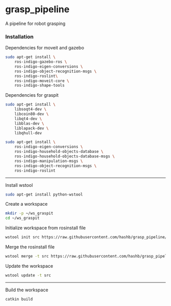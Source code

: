 # grasp_pipeline
A pipeline for robot grasping



### Installation

Dependencies for moveit and gazebo

```bash
sudo apt-get install \
    ros-indigo-gazebo-ros \
    ros-indigo-eigen-conversions \
    ros-indigo-object-recognition-msgs \
    ros-indigo-roslint\
    ros-indigo-moveit-core \
    ros-indigo-shape-tools
```

Dependencies for graspit

```bash
sudo apt-get install \
    libsoqt4-dev \
    libcoin80-dev \
    libqt4-dev \
    libblas-dev \
    liblapack-dev \
    libqhull-dev

sudo apt-get install \
    ros-indigo-eigen-conversions \
    ros-indigo-household-objects-database \
    ros-indigo-household-objects-database-msgs \
    ros-indigo-manipulation-msgs \
    ros-indigo-object-recognition-msgs \
    ros-indigo-roslint
```

---

Install wstool

```bash
sudo apt-get install python-wstool
```

Create a workspace

```bash
mkdir -p ~/ws_graspit
cd ~/ws_graspit
```

Initialize workspace from rosinstall file

```bash
wstool init src https://raw.githubusercontent.com/hashb/grasp_pipeline/master/grasp_pipeline.rosinstall
```

Merge the rosinstall file

```bash
wstool merge -t src https://raw.githubusercontent.com/hashb/grasp_pipeline/master/grasp_pipeline.rosinstall
```

Update the workspace

```bash
wstool update -t src
```

---

Build the workspace

```bash
catkin build
```